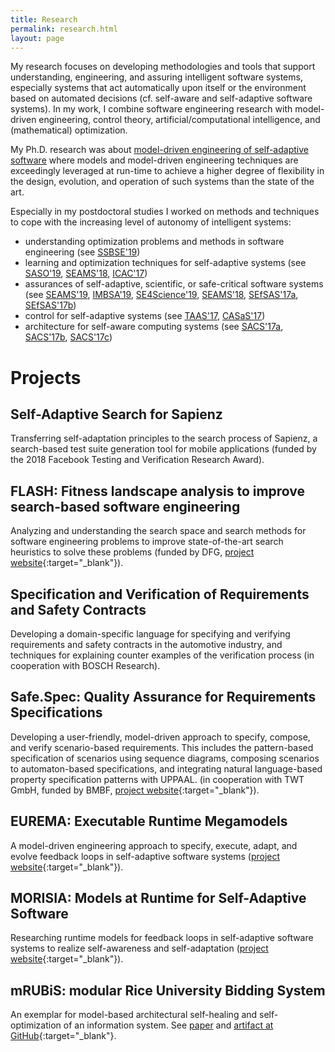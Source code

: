 ```yaml
---
title: Research
permalink: research.html
layout: page
---
```


My research focuses on developing methodologies and tools that support understanding, engineering, and assuring intelligent software systems, especially systems that act automatically upon itself or the environment based on automated decisions (cf. self-aware and self-adaptive software systems).
In my work, I combine software engineering research with model-driven engineering, control theory, artificial/computational
intelligence, and (mathematical) optimization.

My Ph.D. research was about [model-driven engineering of self-adaptive software](publications/phd) where models
and model-driven engineering techniques are exceedingly leveraged at run-time to achieve a higher degree of flexibility
in the design, evolution, and operation of such systems than the state of the art.

Especially in my postdoctoral studies I worked on methods and techniques to cope with the increasing level of autonomy of intelligent systems:
* understanding optimization problems and methods in software engineering (see [SSBSE'19](publications/2019-SSBSE))
* learning and optimization techniques for self-adaptive systems (see [SASO'19](publications/2019-SASO), [SEAMS'18](publications/2018-SEAMSb), [ICAC'17](publications/2017-ICAC))
* assurances of self-adaptive, scientific, or safe-critical software systems (see [SEAMS'19](publications/2019-SEAMS), [IMBSA'19](publications/2019-IMBSA), [SE4Science'19](publications/2019-SE4Science), [SEAMS'18](publications/2018-SEAMSb), [SEfSAS'17a](publications/2017-SEFSAS3a), [SEfSAS'17b](publications/2017-SEFSAS3b))
* control for self-adaptive systems (see [TAAS'17](publications/2017-TAAS), [CASaS'17](publications/2017-CASaS))
* architecture for self-aware computing systems (see [SACS'17a](publications/2017-SACSa), [SACS'17b](publications/2017-SACSb), [SACS'17c](publications/2017-SACSc))

# Projects

## Self-Adaptive Search for Sapienz
Transferring self-adaptation principles to the search process of Sapienz, a search-based test suite generation tool for
mobile applications (funded by the 2018 Facebook Testing and Verification Research Award).

## FLASH: Fitness landscape analysis to improve search-based software engineering
Analyzing and understanding the search space and search methods for software engineering problems to improve state-of-the-art search
heuristics to solve these problems
(funded by DFG, [project website](https://www.informatik.hu-berlin.de/en/forschung-en/gebiete/se/research/ongoingprojects/flash){:target="_blank"}).

## Specification and Verification of Requirements and Safety Contracts
Developing a domain-specific language for specifying and verifying requirements and safety contracts in the
automotive industry, and techniques for explaining counter examples of the verification process (in cooperation with BOSCH Research).

## Safe.Spec: Quality Assurance for Requirements Specifications
Developing a user-friendly, model-driven approach to specify, compose, and verify scenario-based requirements. This includes the pattern-based specification of scenarios using sequence diagrams, composing scenarios to automaton-based specifications, and integrating natural language-based property specification patterns with UPPAAL. (in cooperation with TWT GmbH, funded by BMBF, [project website](https://www.informatik.hu-berlin.de/en/forschung-en/gebiete/se/research/ongoingprojects/safespec){:target="_blank"}).

## EUREMA: Executable Runtime Megamodels
A model-driven engineering approach to specify, execute, adapt, and evolve feedback loops in self-adaptive software systems ([project website](https://www.hpi.uni-potsdam.de/giese/public/mdelab/mdelab-projects/software-engineering-for-self-adaptive-systems/eurema/){:target="_blank"}).

## MORISIA: Models at Runtime for Self-Adaptive Software
Researching runtime models for feedback loops in self-adaptive software systems to realize self-awareness and self-adaptation ([project website](https://www.hpi.uni-potsdam.de/giese/public/mdelab/mdelab-projects/software-engineering-for-self-adaptive-systems/morisia/){:target="_blank"}).

## mRUBiS: modular Rice University Bidding System
An exemplar for model-based architectural self-healing and self-optimization of an information system. See [paper](publications/2018-SEAMSa) and [artifact at GitHub](https://github.com/thomas-vogel/mRUBiS){:target="_blank"}.
